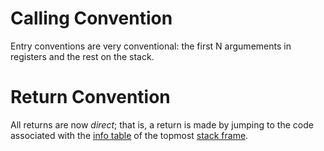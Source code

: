 # Calling Convention



Entry conventions are very conventional: the first N argumements in registers and the rest on the stack.


# Return Convention



All returns are now *direct*; that is, a return is made by jumping to the code associated with the [info table](commentary/rts/storage/heap-objects#info-tables) of the topmost [stack frame](commentary/rts/storage/stack).


